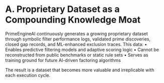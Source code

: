 # A. Proprietary Dataset as a Compounding Knowledge Moat

PrimeEngineAI continuously generates a growing proprietary dataset through symbolic filter performance logs, validated prime discoveries, closed gap records, and ML-enhanced exclusion traces. This data:
• Enables predictive filtering models and adaptive scoring logic
• Cannot be reconstructed from public benchmarks or static rule sets
• Serves as training ground for future AI-driven factoring algorithms

The result is a dataset that becomes more valuable and irreplicable with each execution cycle.

